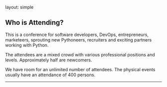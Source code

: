 layout: simple

## Who is Attending?

This is a conference for software developers, DevOps, entrepreneurs, marketeers, sprouting new Pythoneers, recruiters and exciting partners working with Python.

The attendees are a mixed crowd with various professional positions and levels. Approximately half are newcomers.

We have room for an unlimited number of attendees. The physical events usually have an attendance of 400 persons.

<hr class="purple-line">
